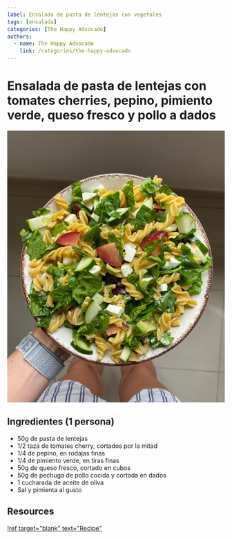 ```yaml
---
label: Ensalada de pasta de lentejas con vegetales
tags: [ensalada]
categories: [The Happy Advocado]
authors:
  - name: The Happy Advocado
    link: /categories/the-happy-advocado
---
```


# Ensalada de pasta de lentejas con tomates cherries, pepino, pimiento verde, queso fresco y pollo a dados
![Ensalada para la semana.](/static/banners/ensalada_pasta_lentejas.jpg)

## Ingredientes (1 persona)

- 50g de pasta de lentejas
- 1/2 taza de tomates cherry, cortados por la mitad
- 1/4 de pepino, en rodajas finas
- 1/4 de pimiento verde, en tiras finas
- 50g de queso fresco, cortado en cubos
- 50g de pechuga de pollo cocida y cortada en dados
- 1 cucharada de aceite de oliva
- Sal y pimienta al gusto


## Resources
[!ref target="blank" text="Recipe"](https://www.instagram.com/p/CxleoOWIEzC/?img_index=1)

